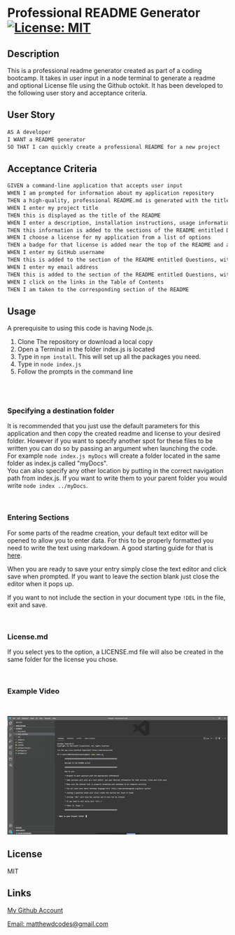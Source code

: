 # Professional README Generator [![License: MIT](https://img.shields.io/badge/License-MIT-yellow.svg)](https://opensource.org/licenses/MIT)

## Description

This is a professional readme generator created as part of a coding bootcamp. It takes in user input in a node terminal to generate a readme and optional License file using the Github octokit.
It has been developed to the following user story and acceptance criteria.

## User Story

```md
AS A developer
I WANT a README generator
SO THAT I can quickly create a professional README for a new project
```

## Acceptance Criteria

```md
GIVEN a command-line application that accepts user input
WHEN I am prompted for information about my application repository
THEN a high-quality, professional README.md is generated with the title of my project and sections entitled Description, Table of Contents, Installation, Usage, License, Contributing, Tests, and Questions
WHEN I enter my project title
THEN this is displayed as the title of the README
WHEN I enter a description, installation instructions, usage information, contribution guidelines, and test instructions
THEN this information is added to the sections of the README entitled Description, Installation, Usage, Contributing, and Tests
WHEN I choose a license for my application from a list of options
THEN a badge for that license is added near the top of the README and a notice is added to the section of the README entitled License that explains which license the application is covered under
WHEN I enter my GitHub username
THEN this is added to the section of the README entitled Questions, with a link to my GitHub profile
WHEN I enter my email address
THEN this is added to the section of the README entitled Questions, with instructions on how to reach me with additional questions
WHEN I click on the links in the Table of Contents
THEN I am taken to the corresponding section of the README
```

## Usage

A prerequisite to using this code is having Node.js.

1. Clone The repository or download a local copy
2. Open a Terminal in the folder index.js is located
3. Type in  `npm install`. This will set up all the packages you need.
4. Type in `node index.js`
5. Follow the prompts in the command line
<br/>
<br/>

### **Specifying a destination folder**

It is recommended that you just use the default parameters for this application and then copy the created readme and license to your desired folder.
However if you want to specify another spot for these files to be written you can do so by passing an argument when launching the code.
<br/>
For example `node index.js myDocs` will create a folder located in the same folder as index.js called "myDocs". 
<br/>
You can also specify any other location by putting in the correct navigation path from index.js. 
If you want to write them to your parent folder you would write `node index ../myDocs`.

<br/>

### **Entering Sections**

For some parts of the readme creation, your default text editor will be opened to allow you to enter data. For this to be properly formatted 
you need to write the text using markdown. A good starting guide for that is [here](https://www.markdownguide.org/basic-syntax/).

When you are ready to save your entry simply close the text editor and click save when prompted. If you want to leave the section blank just close the editor when it pops up.

If you want to not include the section in your document type `!DEL` in the file, exit and save.

<br/>

### **License.md**

If you select yes to the option, a LICENSE.md file will also be created in the same folder for the license you chose.

<br/>  

### **Example Video**
<br/>

[![Demo Video](./Demos/demo.png)](./Demos/demo.mp4)
<br/>

## License

MIT

## Links

[My Github Account](https://github.com/mattyd96)

[Email: matthewdcodes@gmail.com](mailto:matthewdcodes@gmail.com)
